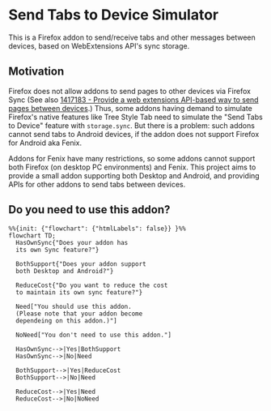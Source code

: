 # Send Tabs to Device Simulator

This is a Firefox addon to send/receive tabs and other messages between devices, based on WebExtensions API's sync storage.

## Motivation

Firefox does not allow addons to send pages to other devices via Firefox Sync (See also [1417183 - Provide a web extensions API-based way to send pages between devices](https://bugzilla.mozilla.org/show_bug.cgi?id=1417183).)
Thus, some addons having demand to simulate Firefox's native features like Tree Style Tab need to simulate the "Send Tabs to Device" feature with `storage.sync`.
But there is a problem: such addons cannot send tabs to Android devices, if the addon does not support Firefox for Android aka Fenix.

Addons for Fenix have many restrictions, so some addons cannot support both Firefox (on desktop PC environments) and Fenix.
This project aims to provide a small addon supporting both Desktop and Android, and providing APIs for other addons to send tabs between devices.

## Do you need to use this addon?

```mermaid
%%{init: {"flowchart": {"htmlLabels": false}} }%%
flowchart TD;
  HasOwnSync{"Does your addon has
  its own Sync feature?"}

  BothSupport{"Does your addon support
  both Desktop and Android?"}

  ReduceCost{"Do you want to reduce the cost
  to maintain its own sync feature?"}

  Need["You should use this addon.
  (Please note that your addon become
  dependeing on this addon.)"]

  NoNeed["You don't need to use this addon."]

  HasOwnSync-->|Yes|BothSupport
  HasOwnSync-->|No|Need

  BothSupport-->|Yes|ReduceCost
  BothSupport-->|No|Need

  ReduceCost-->|Yes|Need
  ReduceCost-->|No|NoNeed
```
